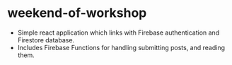 # weekend-of-workshop
- Simple react application which links with Firebase authentication and Firestore database.
- Includes Firebase Functions for handling submitting posts, and reading them.
